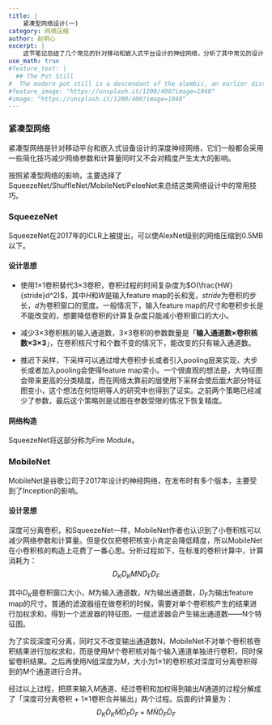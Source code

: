 ```yaml
---
title: |
    紧凑型网络设计(一)
category: 网络压缩
author: 赵明心
excerpt: |
    这节笔记总结了几个常见的针对移动和嵌入式平台设计的神经网络，分析了其中常见的设计技巧。
use_math: true
#feature_text: |
  ## The Pot Still
#  The modern pot still is a descendant of the alembic, an earlier distillation device
#feature_image: "https://unsplash.it/1200/400?image=1048"
#image: "https://unsplash.it/1200/400?image=1048"
---
```


### 紧凑型网络

紧凑型网络是针对移动平台和嵌入式设备设计的深度神经网络，它们一般都会采用一些简化技巧减少网络参数和计算量同时又不会对精度产生太大的影响。

按照紧凑型网络的影响，主要选择了SqueezeNet/ShuffleNet/MobileNet/PeleeNet来总结这类网络设计中的常用技巧。

### SqueezeNet

SqueezeNet在2017年的ICLR上被提出，可以使AlexNet级别的网络压缩到0.5MB以下。
#### 设计思想

- 使用1$\times$1卷积替代3$\times$3卷积，卷积过程的时间复杂度为$O(\frac{HW}{stride}d^2)$，其中$H$和$W$是输入feature map的长和宽，$stride$为卷积的步长，$d$为卷积窗口的宽度。一般情况下，输入feature map的尺寸和卷积步长是不能改变的，想要降低卷积的计算复杂度只能减小卷积窗口的大小。

- 减少3$\times$3卷积核的输入通道数，3$\times$3卷积的参数数量是「**输入通道数×卷积核数×3×3**」，在卷积核尺寸和个数不变的情况下，能改变的只有输入通道数。

- 推迟下采样，下采样可以通过增大卷积步长或者引入pooling层来实现，大步长或者加入pooling会使得feature map变小。一个很直观的想法是，大特征图会带来更高的分类精度，而在网络太靠前的层使用下采样会使后面大部分特征图变小，这个想法在何恺明等人的研究中也得到了证实。之前两个策略已经减少了参数，最后这个策略则是试图在参数受限的情况下恢复精度。

#### 网络构造

SqueezeNet将这部分称为Fire Module。


### MobileNet

MobileNet是谷歌公司于2017年设计的神经网络，在发布时有多个版本，主要受到了Inception的影响。

#### 设计思想

深度可分离卷积，和SqueezeNet一样，MobileNet作者也认识到了小卷积核可以减少网络参数和计算量。但是仅仅把卷积核变小肯定会降低精度，所以MobileNet在小卷积核的构造上花费了一番心思。分析过程如下，在标准的卷积计算中，计算消耗为：
$$D_K  D_K  M N  D_F  D_F$$

其中$D_K$是卷积窗口大小，$M$为输入通道数，$N$为输出通道数，$D_F$为输出feature map的尺寸。普通的滤波器组在做卷积的时候，需要对单个卷积核产生的结果进行加权求和，得到一个滤波器的特征图，一组滤波器会产生输出通道数——N个特征图。

为了实现深度可分离，同时又不改变输出通道数N，MobileNet不对单个卷积核卷积结果进行加权求和，而是使用$M$个卷积核对每个输入通道单独进行卷积，同时保留卷积结果。之后再使用$N$组深度为$M$，大小为1$\times$1的卷积核对深度可分离卷积得到的$M$个通道进行合并。

经过以上过程，把原来输入$M$通道、经过卷积和加权得到输出$N$通道的过程分解成了「深度可分离卷积 + 1$\times$1卷积合并输出」两个过程。后面的计算量为：
$$D_K \dot D_K \dot M \dot D_F \dot D_F + M\dot N \dot D_F \dot D_F$$




